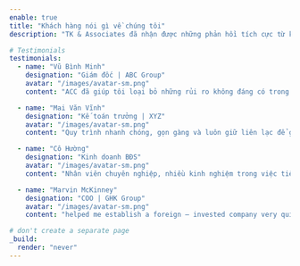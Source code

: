 ```yaml
---
enable: true
title: "Khách hàng nói gì về chúng tôi"
description: "TK & Associates đã nhận được những phản hồi tích cực từ khách hàng của mình. Khách hàng đều đánh giá cao sự chuyên nghiệp và kiến thức sâu về luật pháp của đội ngũ luật sư."

# Testimonials
testimonials:
  - name: "Vũ Bình Minh"
    designation: "Giám đốc | ABC Group"
    avatar: "/images/avatar-sm.png"
    content: "ACC đã giúp tôi loại bỏ những rủi ro không đáng có trong quá trình quyết toán thuế cho công ty tôi."

  - name: "Mai Văn Vĩnh"
    designation: "Kế toán trưởng | XYZ"
    avatar: "/images/avatar-sm.png"
    content: "Quy trình nhanh chóng, gọn gàng và luôn giữ liên lạc để giúp tôi theo dõi từng tiến trình công việc."

  - name: "Cô Hường"
    designation: "Kinh doanh BĐS"
    avatar: "/images/avatar-sm.png"
    content: "Nhân viên chuyên nghiệp, nhiều kinh nghiệm trong việc tiếp quản và xử lý giấy tờ hành chính."

  - name: "Marvin McKinney"
    designation: "COO | GHK Group"
    avatar: "/images/avatar-sm.png"
    content: "helped me establish a foreign – invested company very quickly and the support staff was very good."

# don't create a separate page
_build:
  render: "never"
---
```

